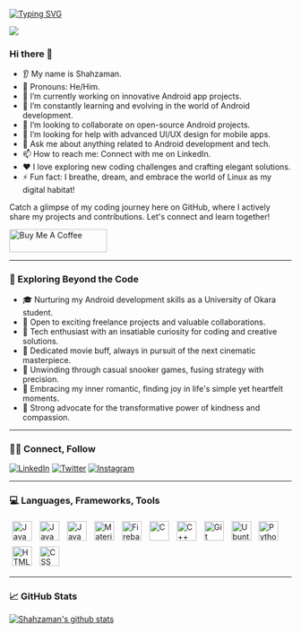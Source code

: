 [![Typing SVG](https://readme-typing-svg.herokuapp.com?font=Fira+Code&pause=1000&width=435&lines=Hi+there!+It's+been+a+while+%F0%9F%91%8B%F0%9F%8F%BB)](https://git.io/typing-svg)


![](https://camo.githubusercontent.com/992babdffd8c74a1502de375fbdf7e4d54773242/68747470733a2f2f6d656469612e67697068792e636f6d2f6d656469612f53576f536b4e36447854737a71494b4571762f67697068792e676966)

### Hi there 👋
  - 👂 My name is Shahzaman.
  - 👩 Pronouns: He/Him.
  - 🔭 I’m currently working on innovative Android app projects.
  - 🌱 I’m constantly learning and evolving in the world of Android development.
  - 🤝 I’m looking to collaborate on open-source Android projects.
  - 🤔 I’m looking for help with advanced UI/UX design for mobile apps.
  - 💬 Ask me about anything related to Android development and tech.
  - 📫 How to reach me: Connect with me on LinkedIn.
  - ❤️ I love exploring new coding challenges and crafting elegant solutions.
  - ⚡ Fun fact: I breathe, dream, and embrace the world of Linux as my digital habitat!
    
Catch a glimpse of my coding journey here on GitHub, where I actively share my projects and contributions. Let's connect and learn together!


<a href="https://www.buymeacoffee.com/shahzamanRai" target="_blank"><img src="https://cdn.buymeacoffee.com/buttons/default-orange.png" alt="Buy Me A Coffee" height="41" width="174"></a>

---

### 🌟 Exploring Beyond the Code
  - 🎓 Nurturing my Android development skills as a University of Okara student.
  - 💼 Open to exciting freelance projects and valuable collaborations.
  - 🤖 Tech enthusiast with an insatiable curiosity for coding and creative solutions.
  - 🎥 Dedicated movie buff, always in pursuit of the next cinematic masterpiece.
  - 🎱 Unwinding through casual snooker games, fusing strategy with precision.
  - 💓 Embracing my inner romantic, finding joy in life's simple yet heartfelt moments.
  - 💞 Strong advocate for the transformative power of kindness and compassion.
---

### 🤝🏻 Connect, Follow

[![LinkedIn](https://img.shields.io/badge/LinkedIn-0077B5?style=for-the-badge&logo=linkedin&logoColor=white)](https://www.linkedin.com/in/shah-zaman-rai/)
[![Twitter](https://img.shields.io/badge/Twitter-1DA1F2?style=for-the-badge&logo=twitter&logoColor=white)](https://twitter.com/srZamanRai)
[![Instagram](https://img.shields.io/badge/Instagram-E1306C?style=for-the-badge&logo=instagram&logoColor=white)](https://www.instagram.com/shahzaman_rai/)

---


### 💻 Languages, Frameworks, Tools

<p float="left">

<img style="padding:5px;" align="center" alt="Java" width="35px" src="https://cdn.jsdelivr.net/gh/devicons/devicon/icons/android/android-plain-wordmark.svg" />
<img style="padding:5px;" align="center" alt="Java" width="35px" src="https://cdn.jsdelivr.net/gh/devicons/devicon/icons/kotlin/kotlin-original.svg" />       
<img style="padding:5px;" align="center" alt="Java" width="35px" src="https://cdn.jsdelivr.net/gh/devicons/devicon/icons/java/java-original.svg">
<img style="padding:5px;" align="center" alt="Material-Design" width="35px" src="https://cdn.jsdelivr.net/gh/devicons/devicon/icons/materialui/materialui-original.svg">
<img style="padding:5px;" align="center" alt="Firebase" width="35px" src="https://cdn.jsdelivr.net/gh/devicons/devicon/icons/firebase/firebase-plain.svg">
<img style="padding:5px;" align="center" alt="C" width="35px" src="https://cdn.jsdelivr.net/gh/devicons/devicon/icons/c/c-original.svg">
<img style="padding:5px;" align="center" alt="C++" width="35px" src="https://cdn.jsdelivr.net/gh/devicons/devicon/icons/cplusplus/cplusplus-original.svg">
  <img style="padding:5px;" align="center" alt="Git" width="35px" src="https://cdn.jsdelivr.net/gh/devicons/devicon/icons/git/git-original.svg">
<img style="padding:5px;" align="center" alt="Ubuntu" width="35px" src="https://cdn.jsdelivr.net/gh/devicons/devicon/icons/linux/linux-original.svg">
<img style="padding:5px;" align="center" alt="Python" width="35px" src="https://cdn.jsdelivr.net/gh/devicons/devicon/icons/python/python-original.svg">
<img style="padding:5px;" align="center" alt="HTML" width="35px" src="https://cdn.jsdelivr.net/gh/devicons/devicon/icons/html5/html5-original.svg" >
<img style="padding:5px;" align="center" alt="CSS" width="35px" src="https://cdn.jsdelivr.net/gh/devicons/devicon/icons/css3/css3-original.svg">
</p>

---

### 📈 GitHub Stats 

[![Shahzaman's github stats](https://github-readme-stats.vercel.app/api?username=ShahzamanRai&count_private=true&show_icons=true)](https://github.com/anuraghazra/github-readme-stats)
